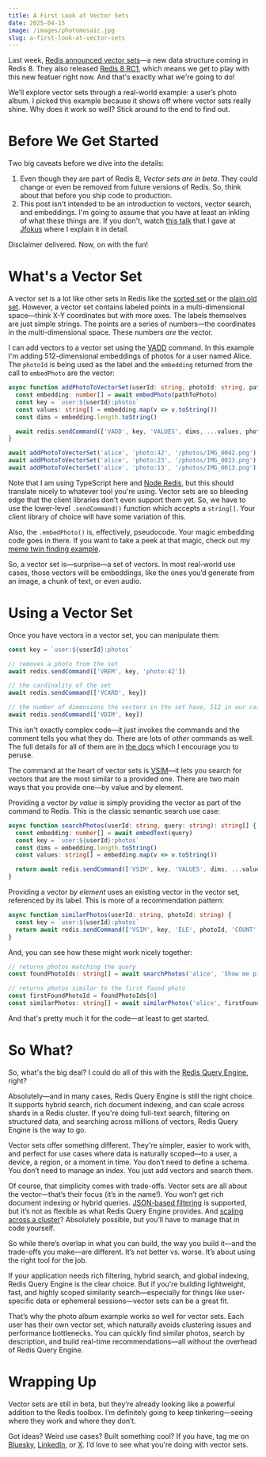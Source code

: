 ```yaml
---
title: A First Look at Vector Sets
date: 2025-04-15
image: /images/photomosaic.jpg
slug: a-first-look-at-vector-sets
---
```


Last week, [Redis announced vector sets](https://redis.io/blog/announcing-vector-sets-a-new-redis-data-type-for-vector-similarity/)—a new data structure coming in Redis 8. They also released [Redis 8 RC1](https://hub.docker.com/_/redis), which means we get to play with this new featuer right now. And that's exactly what we're going to do!

We’ll explore vector sets through a real-world example: a user’s photo album. I picked this example because it shows off where vector sets really shine. Why does it work so well? Stick around to the end to find out.

# Before We Get Started

Two big caveats before we dive into the details:

1. Even though they are part of Redis 8, _Vector sets are in beta_. They could change or even be removed from future versions of Redis. So, think about that before you ship code to production.
2. This post isn't intended to be an introduction to vectors, vector search, and embeddings. I'm going to assume that you have at least an inkling of what these things are. If you don't, watch [this talk](https://www.youtube.com/watch?v=Ybva5RiRBKQ) that I gave at [Jfokus](https://www.jfokus.se/) where I explain it in detail.

Disclaimer delivered. Now, on with the fun!

# What's a Vector Set

A vector set is a lot like other sets in Redis like the [sorted set](https://redis.io/docs/latest/develop/data-types/sorted-sets/) or the [plain old set](https://redis.io/docs/latest/develop/data-types/sets/). However, a vector set contains labeled points in a multi-dimensional space—think X-Y coordinates but with more axes. The labels themselves are just simple strings. The points are a series of numbers—the coordinates in the multi-dimensional space. These numbers _are_ the vector.

I can add vectors to a vector set using the [VADD](https://redis.io/docs/latest/commands/vadd/) command. In this example I'm adding 512-dimensional embeddings of photos for a user named Alice. The `photoId` is being used as the label and the `embedding` returned from the call to `embedPhoto` are the vector:

```typescript
async function addPhotoToVectorSet(userId: string, photoId: string, pathToPhoto: string) {
  const embedding: number[] = await embedPhoto(pathToPhoto)
  const key = `user:${userId}:photos`
  const values: string[] = embedding.map(v => v.toString())
  const dims = embedding.length.toString()

  await redis.sendCommand(['VADD', key, 'VALUES', dims, ...values, photoId])
}

await addPhotoToVectorSet('alice', 'photo:42', '/photos/IMG_0042.png')
await addPhotoToVectorSet('alice', 'photo:23', '/photos/IMG_0023.png')
await addPhotoToVectorSet('alice', 'photo:13', '/photos/IMG_0013.png')
```

Note that I am using TypeScript here and [Node Redis](https://github.com/redis/node-redis), but this should translate nicely to whatever tool you're using. Vector sets are so bleeding edge that the client libraries don't even support them yet. So, we have to use the lower-level `.sendCommand()` function which accepts a `string[]`. Your client library of choice will have some variation of this.

Also, the `.embedPhoto()` is, effectively, pseudocode. Your magic embedding code goes in there. If you want to take a peek at that magic, check out my [meme twin finding example](https://github.com/guyroyse/modern-problems-require-modern-solutions).

So, a vector set is—surprise—a set of vectors. In most real-world use cases, those vectors will be embeddings, like the ones you’d generate from an image, a chunk of text, or even audio.

# Using a Vector Set

Once you have vectors in a vector set, you can manipulate them:

```typescript
const key = `user:${userId}:photos`

// removes a photo from the set
await redis.sendCommand(['VREM', key, 'photo:42'])

// the cardinality of the set
await redis.sendCommand(['VCARD', key])

// the number of dimensions the vectors in the set have, 512 in our case
await redis.sendCommand(['VDIM', key])
```

This isn't exactly complex code—it just invokes the commands and the comment tells you what they do. There are lots of _other_ commands as well. The full details for all of them are in [the docs](https://redis.io/docs/latest/develop/data-types/vector-sets/) which I encourage you to peruse.

The command at the heart of vector sets is [VSIM](https://redis.io/docs/latest/commands/vsim/)—it lets you search for vectors that are the most similar to a provided one. There are two main ways that you provide one—by value and by element.

Providing a vector _by value_ is simply providing the vector as part of the command to Redis. This is the classic semantic search use case:

```typescript
async function searchPhotos(userId: string, query: string): string[] {
  const embedding: number[] = await embedText(query)
  const key = `user:${userId}:photos`
  const dims = embedding.length.toString()
  const values: string[] = embedding.map(v => v.toString())

  return await redis.sendCommand(['VSIM', key, 'VALUES', dims, ...values, 'COUNT', '3'])
}
```

Providing a vector _by element_ uses an existing vector in the vector set, referenced by its label. This is more of a recommendation pattern:

```typescript
async function similarPhotos(userId: string, photoId: string) {
  const key = `user:${userId}:photos`
  return await redis.sendCommand(['VSIM', key, 'ELE', photoId, 'COUNT', '3'])
}
```

And, you can see how these might work nicely together:

```typescript
// returns photos matching the query
const foundPhotoIds: string[] = await searchPhotos('alice', 'Show me pictures of animals')

// returns photos similar to the first found photo
const firstFoundPhotoId = foundPhotoIds[0]
const similarPhotos: string[] = await similarPhotos('alice', firstFoundPhotoId)
```

And that's pretty much it for the code—at least to get started.

# So What?

So, what's the big deal? I could do all of this with the [Redis Query Engine](https://redis.io/docs/latest/develop/interact/search-and-query/), right?

Absolutely—and in many cases, Redis Query Engine is still the right choice. It supports hybrid search, rich document indexing, and can scale across shards in a Redis cluster. If you're doing full-text search, filtering on structured data, and searching across millions of vectors, Redis Query Engine is the way to go.

Vector sets offer something different. They're simpler, easier to work with, and perfect for use cases where data is naturally scoped—to a user, a device, a region, or a moment in time. You don’t need to define a schema. You don’t need to manage an index. You just add vectors and search them.

Of course, that simplicity comes with trade-offs. Vector sets are all about the vector—that’s their focus (it’s in the name!). You won’t get rich document indexing or hybrid queries. [JSON-based filtering](https://redis.io/docs/latest/develop/data-types/vector-sets/filtered-search/) is supported, but it’s not as flexible as what Redis Query Engine provides. And [scaling across a cluster](https://redis.io/docs/latest/develop/data-types/vector-sets/scalability/)? Absolutely possible, but you’ll have to manage that in code yourself.

So while there’s overlap in what you can build, the way you build it—and the trade-offs you make—are different. It’s not better vs. worse. It’s about using the right tool for the job.

If your application needs rich filtering, hybrid search, and global indexing, Redis Query Engine is the clear choice. But if you're building lightweight, fast, and highly scoped similarity search—especially for things like user-specific data or ephemeral sessions—vector sets can be a great fit.

That’s why the photo album example works so well for vector sets. Each user has their own vector set, which naturally avoids clustering issues and performance bottlenecks. You can quickly find similar photos, search by description, and build real-time recommendations—all without the overhead of Redis Query Engine.

# Wrapping Up

Vector sets are still in beta, but they’re already looking like a powerful addition to the Redis toolbox. I’m definitely going to keep tinkering—seeing where they work and where they don’t.

Got ideas? Weird use cases? Built something cool? If you have, tag me on [Bluesky](https://bsky.app/profile/guy.dev), [LinkedIn](https://www.linkedin.com/in/groyse/), or [X](https://x.com/guyroyse). I’d love to see what you're doing with vector sets.
